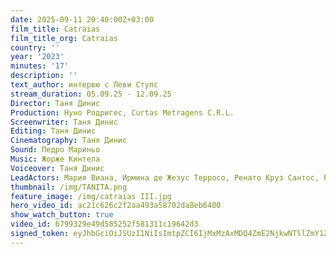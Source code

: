 ```yaml
---
date: 2025-09-11 20:40:00Z+03:00
film_title: Catraias
film_title_org: Catraias
country: ''
year: '2023'
minutes: '17'
description: ''
text_author: интервю с Леви Ступс
stream_duration: 05.09.25 - 12.09.25
Director: Таня Динис
Production: Нуно Родригес, Curtas Metragens C.R.L.
Screenwriter: Таня Динис
Editing: Таня Динис
Cinematography: Таня Динис
Sound: Педро Мариньо
Music: Жорже Кинтела
Voiceover: Таня Динис
LeadActors: Мария Виана, Ирмина де Жезус Терросо, Ренато Круз Сантос, Руте Рибейро
thumbnail: /img/TANITA.png
feature_image: /img/catraias III.jpg
hero_video_id: ac21c626c2f2aa493a58702da8eb6400
show_watch_button: true
video_id: 6799329e49d585252f581311c19642d3
signed_token: eyJhbGciOiJSUzI1NiIsImtpZCI6IjMxMzAxMDQ4ZmE2NjkwNTllZmY1ZjFiNGFiNmQxOGMwIn0.eyJzdWIiOiI2Nzk5MzI5ZTQ5ZDU4NTI1MmY1ODEzMTFjMTk2NDJkMyIsImtpZCI6IjMxMzAxMDQ4ZmE2NjkwNTllZmY1ZjFiNGFiNmQxOGMwIiwiZXhwIjoiMTc1NzY4Nzc3NCIsIm5iZiI6IjE3NTc1OTc3NzQiLCJhY2Nlc3NSdWxlcyI6W3siYWN0aW9uIjoiYWxsb3ciLCJ0eXBlIjoiaXAuZ2VvaXAuY291bnRyeSIsImNvdW50cnkiOlsiQkciXX0seyJhY3Rpb24iOiJibG9jayIsInR5cGUiOiJhbnkifV19.HJie6qhVekGlJwed9hbtNhL5sDoUCk4egODSu8t6NUrkqBmTWh25kqTQ3MAF8vlOl-fHRZpm-oXxXjxt75p9VegYoOAYTQSAHqxcOzOLSuOsY12HdL6Yd030dz3tpYZVZBZPmxA9kaCjCBNz-E2aR4KFHQFeQaaGGXHtfQVnUYfFUSF0tauFnyh8BLXrVpK-rwuLf6rdrna_ogzFtrv4gowzajQpnDme2Ty1OqZwC7iunBRvFd6QQ_0ygW6oz6h7vy-CvK7GIF5hWO6evUeTamO-g8Z1W-kj5bQRznIw0oAuebmhxV_lecRzBygGaV0Mn84Hlhv_h3ArMKfWnVabbA
---
```


